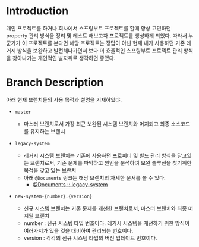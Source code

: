 # Introduction

개인 프로젝트를 하거나 회사에서 스프링부트 프로젝트를 할때 항상 고민하던 property 관리 방식을 
정리 및 테스트 해보고자 프로젝트를 생성하게 되었다. 따라서 누군가가 이 프로젝트를 본다면 해당 
프로젝트는 정답이 아닌 현재 내가 사용하던 기존 레거시 방식을 보완하고 발전해나가면서 보다 더 효율적인 
스프링부트 프로젝트 관리 방식을 찾아나가는 개인적인 발자취로 생각하면 좋겠다. 

# Branch Description

아래 현재 브랜치들의 사용 목적과 설명을 기재하였댜. 

- `master`
  - 마스터 브랜치로서 가장 최근 보완된 시스템 브랜치와 머지되고 최종 소스코드를 유지하는 브랜치


- `legacy-system`
  - 레거시 시스템 브랜치는 기존에 사용하던 프로퍼티 및 빌드 관리 방식을 담고있는 브랜치로서, 
    기존 문제를 파악하고 원인을 분석하여 보완 솔루션을 찾기위한 목적을 갖고 있는 브랜치
  - 아래 `@Documents` 링크는 해당 브랜치의 자세한 문서를 볼 수 있다.
    - [@Documents :: legacy-system]("https://github.com/dlalstj0213/Study.SpringBoot.ProjectManagement/tree/legacy-system/docs/legacy-system")

- `new-system-{number}.{version}`
  - 신규 시스템 브랜치는 기존 문제를 개선한 브랜치로서, 마스터 브랜치와 최종 머지될 브랜치
  - number : 신규 시스템 타입 번호이다. 레거시 시스템을 개선하기 위한 방식이 여러가지가 있을 것을 대비하여 관리되는 번호이다.
  - version : 각각의 신규 시스템 타입의 버전 업데이트 번호이다.

